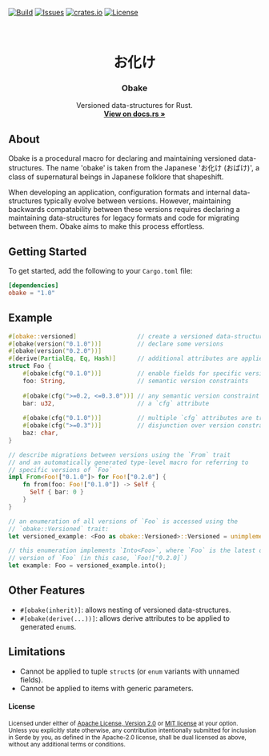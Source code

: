 [![Build][build-shield]][build-url]
[![Issues][issues-shield]][issues-url]
[![crates.io][crates-io-shield]][crates-io-url]
[![License][license-shield]][license-url]

<br />
<p align="center">
  <h1 align="center">お化け</h1>
  <h3 align="center">Obake</h3>

  <p align="center">
    Versioned data-structures for Rust.
    <br />
    <a href="https://docs.rs/obake/"><strong>View on docs.rs »</strong></a>
  </p>
</p>

## About

Obake is a procedural macro for declaring and maintaining versioned data-structures. The name
'obake' is taken from the Japanese 'お化け (おばけ)', a class of supernatural beings in
Japanese folklore that shapeshift.

When developing an application, configuration formats and internal data-structures typically evolve
between versions. However, maintaining backwards compatability between these versions requires
declaring a maintaining data-structures for legacy formats and code for migrating between them.
Obake aims to make this process effortless.

## Getting Started

To get started, add the following to your `Cargo.toml` file:

```toml
[dependencies]
obake = "1.0"
```

## Example

```rust
#[obake::versioned]                 // create a versioned data-structure
#[obake(version("0.1.0"))]          // declare some versions
#[obake(version("0.2.0"))]
#[derive(PartialEq, Eq, Hash)]      // additional attributes are applied to all versions
struct Foo {
    #[obake(cfg("0.1.0"))]          // enable fields for specific versions with
    foo: String,                    // semantic version constraints
   
    #[obake(cfg(">=0.2, <=0.3.0"))] // any semantic version constraint can appear in
    bar: u32,                       // a `cfg` attribute 
   
    #[obake(cfg("0.1.0"))]          // multiple `cfg` attributes are treated as a
    #[obake(cfg(">=0.3"))]          // disjunction over version constraints
    baz: char,
}

// describe migrations between versions using the `From` trait
// and an automatically generated type-level macro for referring to
// specific versions of `Foo`
impl From<Foo!["0.1.0"]> for Foo!["0.2.0"] {
    fn from(foo: Foo!["0.1.0"]) -> Self {
      Self { bar: 0 }
    }
}

// an enumeration of all versions of `Foo` is accessed using the
// `obake::Versioned` trait:
let versioned_example: <Foo as obake::Versioned>::Versioned = unimplemented!();

// this enumeration implements `Into<Foo>`, where `Foo` is the latest declared
// version of `Foo` (in this case, `Foo!["0.2.0]`)
let example: Foo = versioned_example.into();
```

## Other Features

- `#[obake(inherit)]`: allows nesting of versioned data-structures.
- `#[obake(derive(...))]`: allows derive attributes to be applied to generated `enum`s.

## Limitations

- Cannot be applied to tuple `struct`s (or `enum` variants with unnamed fields).
- Cannot be applied to items with generic parameters.

#### License

<sup>
Licensed under either of <a href="LICENSE-APACHE">Apache License, Version
2.0</a> or <a href="LICENSE-MIT">MIT license</a> at your option.
</sup>

<br>

<sub>
Unless you explicitly state otherwise, any contribution intentionally submitted
for inclusion in Serde by you, as defined in the Apache-2.0 license, shall be
dual licensed as above, without any additional terms or conditions.
</sub>

[crates-io-shield]: https://img.shields.io/crates/v/obake
[crates-io-url]: https://crates.io/crates/obake
[build-shield]: https://img.shields.io/github/workflow/status/doctorn/obake/obake
[build-url]: https://github.com/doctorn/obake/actions/workflows/obake.yml
[issues-shield]: https://img.shields.io/github/issues/doctorn/obake.svg
[issues-url]: https://github.com/doctorn/obake/issues
[license-shield]: https://img.shields.io/github/license/doctorn/obake.svg
[license-url]: https://github.com/doctorn/obake/blob/master/LICENSE-APACHE

